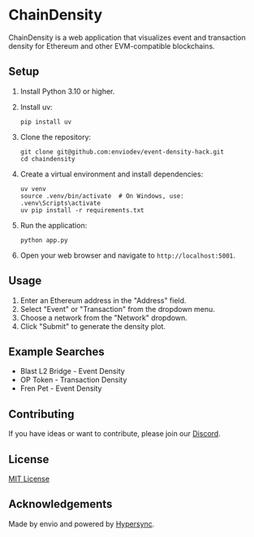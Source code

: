 # ChainDensity

ChainDensity is a web application that visualizes event and transaction density for Ethereum and other EVM-compatible blockchains.

## Setup

1. Install Python 3.10 or higher.

2. Install uv:

   ```
   pip install uv
   ```

3. Clone the repository:

   ```
   git clone git@github.com:enviodev/event-density-hack.git
   cd chaindensity
   ```

4. Create a virtual environment and install dependencies:

   ```
   uv venv
   source .venv/bin/activate  # On Windows, use: .venv\Scripts\activate
   uv pip install -r requirements.txt
   ```

5. Run the application:

   ```
   python app.py
   ```

6. Open your web browser and navigate to `http://localhost:5001`.

## Usage

1. Enter an Ethereum address in the "Address" field.
2. Select "Event" or "Transaction" from the dropdown menu.
3. Choose a network from the "Network" dropdown.
4. Click "Submit" to generate the density plot.

## Example Searches

- Blast L2 Bridge - Event Density
- OP Token - Transaction Density
- Fren Pet - Event Density

## Contributing

If you have ideas or want to contribute, please join our [Discord](https://discord.gg/zNZYBNtbZV).

## License

[MIT License](LICENSE)

## Acknowledgements

Made by envio and powered by [Hypersync](https://envio.dev).
